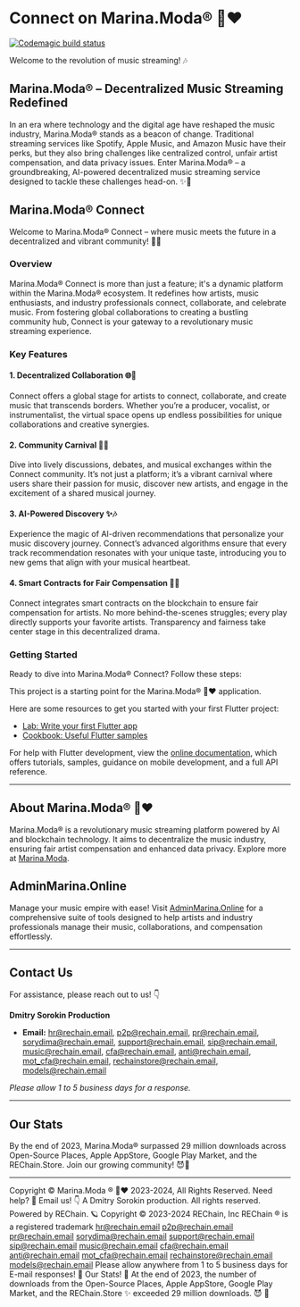 # Connect on Marina.Moda® 💖♥️

[![Codemagic build status](https://api.codemagic.io/apps/655372f33c7d0522a8d63f0b/655372f33c7d0522a8d63f0a/status_badge.svg)](https://codemagic.io/apps/655372f33c7d0522a8d63f0b/655372f33c7d0522a8d63f0a/latest_build)

Welcome to the revolution of music streaming! 🎶

## Marina.Moda® – Decentralized Music Streaming Redefined

In an era where technology and the digital age have reshaped the music industry, Marina.Moda® stands as a beacon of change. Traditional streaming services like Spotify, Apple Music, and Amazon Music have their perks, but they also bring challenges like centralized control, unfair artist compensation, and data privacy issues. Enter Marina.Moda® – a groundbreaking, AI-powered decentralized music streaming service designed to tackle these challenges head-on. ✨🤖

## Marina.Moda® Connect

Welcome to Marina.Moda® Connect – where music meets the future in a decentralized and vibrant community! 🚀🎵

### Overview

Marina.Moda® Connect is more than just a feature; it's a dynamic platform within the Marina.Moda® ecosystem. It redefines how artists, music enthusiasts, and industry professionals connect, collaborate, and celebrate music. From fostering global collaborations to creating a bustling community hub, Connect is your gateway to a revolutionary music streaming experience.

### Key Features

#### 1. **Decentralized Collaboration 🌐🤝**
Connect offers a global stage for artists to connect, collaborate, and create music that transcends borders. Whether you’re a producer, vocalist, or instrumentalist, the virtual space opens up endless possibilities for unique collaborations and creative synergies.

#### 2. **Community Carnival 🎉🎤**
Dive into lively discussions, debates, and musical exchanges within the Connect community. It’s not just a platform; it’s a vibrant carnival where users share their passion for music, discover new artists, and engage in the excitement of a shared musical journey.

#### 3. **AI-Powered Discovery ✨🎶**
Experience the magic of AI-driven recommendations that personalize your music discovery journey. Connect’s advanced algorithms ensure that every track recommendation resonates with your unique taste, introducing you to new gems that align with your musical heartbeat.

#### 4. **Smart Contracts for Fair Compensation 💸🎸**
Connect integrates smart contracts on the blockchain to ensure fair compensation for artists. No more behind-the-scenes struggles; every play directly supports your favorite artists. Transparency and fairness take center stage in this decentralized drama.

### Getting Started

Ready to dive into Marina.Moda® Connect? Follow these steps:

This project is a starting point for the Marina.Moda® 💖♥️ application.

Here are some resources to get you started with your first Flutter project:

- [Lab: Write your first Flutter app](https://docs.flutter.dev/get-started/codelab)
- [Cookbook: Useful Flutter samples](https://docs.flutter.dev/cookbook)

For help with Flutter development, view the [online documentation](https://docs.flutter.dev/), which offers tutorials, samples, guidance on mobile development, and a full API reference.

---

## About Marina.Moda® 💖♥️

Marina.Moda® is a revolutionary music streaming platform powered by AI and blockchain technology. It aims to decentralize the music industry, ensuring fair artist compensation and enhanced data privacy. Explore more at [Marina.Moda](https://marina.moda).

## AdminMarina.Online

Manage your music empire with ease! Visit [AdminMarina.Online](https://adminmarina.online) for a comprehensive suite of tools designed to help artists and industry professionals manage their music, collaborations, and compensation effortlessly.

---

## Contact Us

For assistance, please reach out to us! 👇

**Dmitry Sorokin Production**

- **Email:** hr@rechain.email, p2p@rechain.email, pr@rechain.email, sorydima@rechain.email, support@rechain.email, sip@rechain.email, music@rechain.email, cfa@rechain.email, anti@rechain.email, mot_cfa@rechain.email, rechainstore@rechain.email, models@rechain.email

*Please allow 1 to 5 business days for a response.*

---

## Our Stats

By the end of 2023, Marina.Moda® surpassed 29 million downloads across Open-Source Places, Apple AppStore, Google Play Market, and the REChain.Store. Join our growing community! 😈👀

---

Copyright © Marina.Moda ® 💖♥️ 2023-2024, All Rights Reserved. Need help? 🤔 Email us! 👇 A Dmitry Sorokin production. All rights reserved. Powered by REChain. 🪐 Copyright © 2023-2024 REChain, Inc REChain ® is a registered trademark hr@rechain.email p2p@rechain.email pr@rechain.email sorydima@rechain.email support@rechain.email sip@rechain.email music@rechain.email cfa@rechain.email anti@rechain.email mot_cfa@rechain.email rechainstore@rechain.email models@rechain.email Please allow anywhere from 1 to 5 business days for E-mail responses! 💌 Our Stats! 👀 At the end of 2023, the number of downloads from the Open-Source Places, Apple AppStore, Google Play Market, and the REChain.Store ✨ exceeded 29 million downloads. 😈 👀
